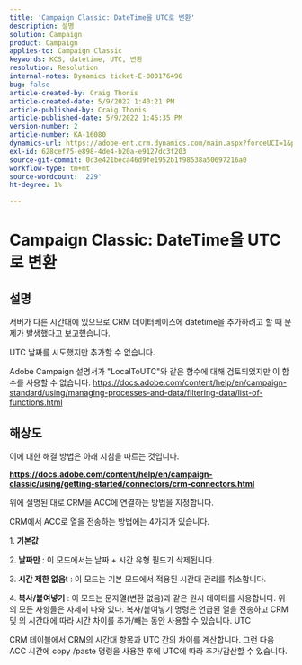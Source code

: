 ```yaml
---
title: 'Campaign Classic: DateTime을 UTC로 변환'
description: 설명
solution: Campaign
product: Campaign
applies-to: Campaign Classic
keywords: KCS, datetime, UTC, 변환
resolution: Resolution
internal-notes: Dynamics ticket-E-000176496
bug: false
article-created-by: Craig Thonis
article-created-date: 5/9/2022 1:40:21 PM
article-published-by: Craig Thonis
article-published-date: 5/9/2022 1:46:35 PM
version-number: 2
article-number: KA-16080
dynamics-url: https://adobe-ent.crm.dynamics.com/main.aspx?forceUCI=1&pagetype=entityrecord&etn=knowledgearticle&id=13f05d8c-9dcf-ec11-a7b5-00224809c196
exl-id: 628cef75-e898-4de4-b20a-e9127dc3f203
source-git-commit: 0c3e421beca46d9fe1952b1f98538a50697216a0
workflow-type: tm+mt
source-wordcount: '229'
ht-degree: 1%

---
```


# Campaign Classic: DateTime을 UTC로 변환

## 설명


서버가 다른 시간대에 있으므로 CRM 데이터베이스에 datetime을 추가하려고 할 때 문제가 발생했다고 보고했습니다.

UTC 날짜를 시도했지만 추가할 수 없습니다.

Adobe Campaign 설명서가 &quot;LocalToUTC&quot;와 같은 함수에 대해 검토되었지만 이 함수를 사용할 수 없습니다.
https://docs.adobe.com/content/help/en/campaign-standard/using/managing-processes-and-data/filtering-data/list-of-functions.html


## 해상도


이에 대한 해결 방법은 아래 지침을 따르는 것입니다.

<u><b>https://docs.adobe.com/content/help/en/campaign-classic/using/getting-started/connectors/crm-connectors.html </b></u>

위에 설명된 대로 CRM을 ACC에 연결하는 방법을 지정합니다.

CRM에서 ACC로 열을 전송하는 방법에는 4가지가 있습니다.

1.<b> 기본값 </b>

2.<b> 날짜만</b> : 이 모드에서는 날짜 + 시간 유형 필드가 삭제됩니다.

3.<b> 시간 제한 없음</b>t : 이 모드는 기본 모드에서 적용된 시간대 관리를 취소합니다.

4.<b> 복사/붙여넣기</b> : 이 모드는 문자열(변환 없음)과 같은 원시 데이터를 사용합니다. 위의 모든 사항들은 자세히 나와 있다. 복사/붙여넣기 명령은 언급된 열을 전송하고 CRM 및 의 시간대에 따라 시간 차이를 추가/빼는 동안 사용할 수 있습니다. UTC

CRM 테이블에서 CRM의 시간대 항목과 UTC 간의 차이를 계산합니다. 그런 다음 ACC 시간에 copy /paste 명령을 사용한 후에 UTC에 따라 추가/감산할 수 있습니다.

